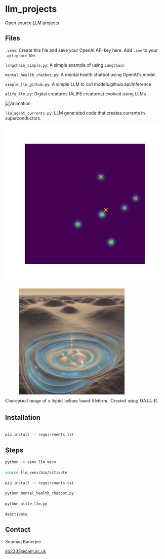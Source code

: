 # llm_projects

Open source LLM projects

## Files

`.venv`: Create this file and save your OpenAI API key here. Add `.env` to your `.gitignore` file.

`langchain_simple.py`: A simple example of using `LangChain`

`mental_health_chatbot.py`: A mental health chatbot using OpenAI's model.

`simple_llm_github.py`: A simple LLM to call models.github.api/inference

`alife_llm.py`: Digital creatures (ALIFE creatures) evolved using LLMs

![Animation](wavefront_animation.gif)

`llm_agent_currents.py`: LLM generated code that creates currents in superconductors.

![Animation](superconducting_life.gif)

![Scifi generated image of life in liquid helium](scifi_image.png)

## Installation

```bash

pip install -r requirements.txt
```

## Steps

```bash
python -m venv llm_venv

source llm_venv/bin/activate

pip install -r requirements.txt

python mental_health_chatbot.py

python alife_llm.py

deactivate
```


## Contact

Soumya Banerjee

sb2333@cam.ac.uk

